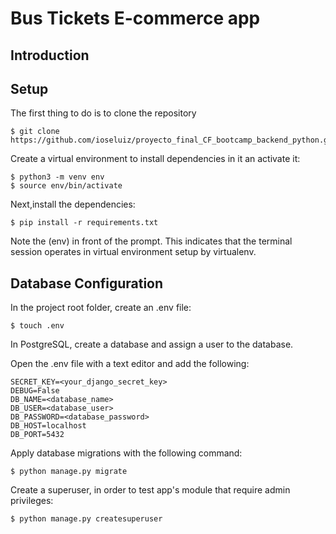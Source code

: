 # Bus Tickets E-commerce app

## Introduction



## Setup

The first thing to do is to clone the repository

```console
$ git clone https://github.com/ioseluiz/proyecto_final_CF_bootcamp_backend_python.git
```

Create a virtual environment to install dependencies in it an activate it:

```console
$ python3 -m venv env
$ source env/bin/activate
```

Next,install the dependencies:

```console
$ pip install -r requirements.txt
```

Note the (env) in front of the prompt. This indicates that the terminal session operates in virtual environment setup by virtualenv.

## Database Configuration

In the project root folder, create an .env file:

```console
$ touch .env
```
In PostgreSQL, create a database and assign a user to the database.

Open the .env file with a text editor and add the following:

```console
SECRET_KEY=<your_django_secret_key>
DEBUG=False
DB_NAME=<database_name>
DB_USER=<database_user>
DB_PASSWORD=<database_password>
DB_HOST=localhost
DB_PORT=5432
```

Apply database migrations with the following command:

```console
$ python manage.py migrate
```

Create a superuser, in order to test app's module that require admin privileges:

```console
$ python manage.py createsuperuser
```
